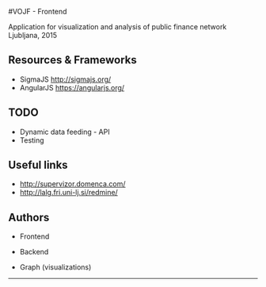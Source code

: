 #VOJF - Frontend

Application for visualization and analysis of public finance network
Ljubljana, 2015

## Resources & Frameworks

- SigmaJS http://sigmajs.org/
- AngularJS https://angularjs.org/

## TODO

- Dynamic data feeding - API
- Testing


## Useful links

- http://supervizor.domenca.com/
- http://lalg.fri.uni-lj.si/redmine/

## Authors

* Frontend

* Backend

* Graph (visualizations)


---
